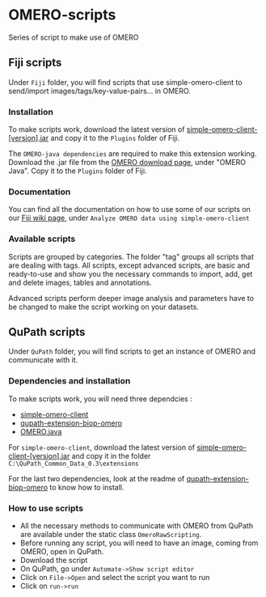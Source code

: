 # OMERO-scripts
Series of script to make use of OMERO

## Fiji scripts
Under `Fiji` folder, you will find scripts that use simple-omero-client to send/import images/tags/key-value-pairs... in OMERO.

### Installation
To make scripts work, download the latest version of [simple-omero-client-[version].jar](https://github.com/GReD-Clermont/simple-omero-client/releases) and copy it to the `Plugins` folder of Fiji. 

The `OMERO-java dependencies` are required to make this extension working. Download the .jar file from the [OMERO download page](https://www.openmicroscopy.org/omero/downloads/), under "OMERO Java". Copy it to the `Plugins` folder of Fiji. 

### Documentation
You can find all the documentation on how to use some of our scripts on our [Fiji wiki page](https://wiki-biop.epfl.ch/en/Image_Storage/OMERO/OmeroFiji), under `Analyze OMERO data using simple-omero-client`

### Available scripts
Scripts are grouped by categories. The folder "tag" groups all scripts that are dealing with tags.
All scripts, except advanced scripts, are basic and ready-to-use and show you the necessary commands to import, add, get and delete images, tables and annotations.

Advanced scripts perform deeper image analysis and parameters have to be changed to make the script working on your datasets.

## QuPath scripts
Under `QuPath` folder, you will find scripts to get an instance of OMERO and communicate with it.

### Dependencies and installation
To make scripts work, you will need three dependcies : 
- [simple-omero-client](https://github.com/GReD-Clermont/simple-omero-client)
- [qupath-extension-biop-omero](https://github.com/BIOP/qupath-extension-biop-omero)
- [OMERO.java](https://www.openmicroscopy.org/omero/downloads/)

For `simple-omero-client`, download the latest version of [simple-omero-client-[version].jar](https://github.com/GReD-Clermont/simple-omero-client/releases) and copy it in the folder `C:\QuPath_Common_Data_0.3\extensions`

For the last two dependencies, look at the readme of [qupath-extension-biop-omero](https://github.com/BIOP/qupath-extension-biop-omero) to know how to install.

### How to use scripts
- All the necessary methods to communicate with OMERO from QuPath are available under the static class `OmeroRawScripting`.
- Before running any script, you will need to have an image, coming from OMERO, open in QuPath.
- Download the script
- On QuPath, go under `Automate->Show script editor`
- Click on `File->Open` and select the script you want to run
- Click on `run->run`


